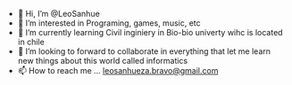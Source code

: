 - 👋 Hi, I’m @LeoSanhue
- 👀 I’m interested in Programing, games, music, etc 
- 🌱 I’m currently learning Civil inginiery in Bio-bio univerty wihc is located in chile
- 💞️ I’m looking to forward to collaborate in everything that let me learn new things about this world called informatics
- 📫 How to reach me ... leosanhueza.bravo@gmail.com

<!---
LeoSanhue/LeoSanhue is a ✨ special ✨ repository because its `README.md` (this file) appears on your GitHub profile.
You can click the Preview link to take a look at your changes.
--->
